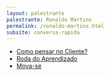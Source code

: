 ```yaml
---
layout: palestrante
palestrante: Ronaldo Martins
permalink: /ronaldo-martins.html
subsite: conversa-rapida
---
```


* [Como pensar no Cliente?](/conversa-rapida/ronaldo-martins-como-pensar-no-cliente)
* [Roda do Aprendizado](/conversa-rapida/ronaldo-martins-roda-do-aprendizado)
* [Mova-se](/conversa-rapida/ronaldo-martins-mova-se)
